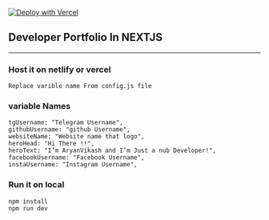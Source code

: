 [![Deploy with Vercel](https://vercel.co/button)](https://vercel.co/new/project?template=https://github.com/theshashankk/WhiteDevilX.com)

## Developer Portfolio In NEXTJS

____
### Host it on netlify or vercel

    Replace varible name From config.js file

### variable Names

    tgUsername: "Telegram Username",
    githubUsername: "github Username",
    websiteName: "Website name that logo",
    heroHead: "Hi There !!",
    heroText: "I’m AryanVikash and I’m Just a nub Developer!",
    facebookUsername: "Facebook Username",
    instaUsername: "Instagram Username",
### Run it on local
    npm install
    npm run dev
